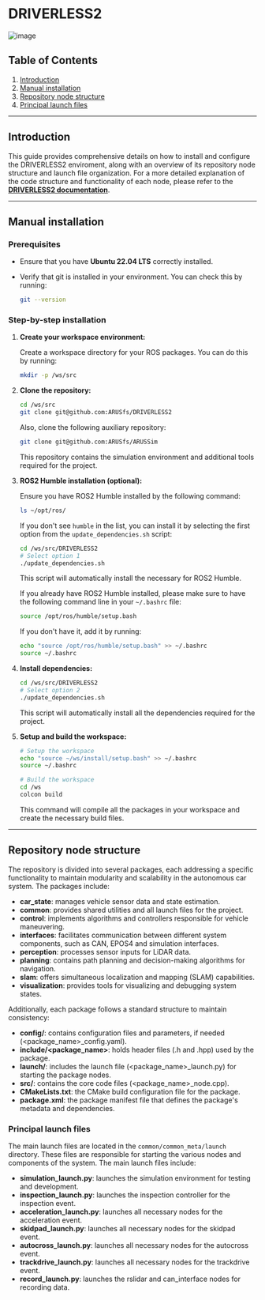 # DRIVERLESS2

![image](https://github.com/user-attachments/assets/e899bc0a-869d-4f2d-bb1c-81bb53f521bd)

## Table of Contents

1. [Introduction](#introduction)
2. [Manual installation](#manual-installation)
3. [Repository node structure](#repository-node-structure)
4. [Principal launch files](#principal-launch-files)

---

## Introduction

This guide provides comprehensive details on how to install and configure the DRIVERLESS2 enviroment, along with an overview of its repository node structure and launch file organization. For a more detailed explanation of the code structure and functionality of each node, please refer to the **[DRIVERLESS2 documentation](https://arusfs.github.io/DRIVERLESS2/doxygen)**.

---

## Manual installation

### Prerequisites

- Ensure that you have **Ubuntu 22.04 LTS** correctly installed.
- Verify that git is installed in your environment. You can check this by running:

    ```bash
    git --version
    ```

### Step-by-step installation

1. **Create your workspace environment:**

    Create a workspace directory for your ROS packages. You can do this by running:

    ```bash
    mkdir -p /ws/src
    ```

2. **Clone the repository:**

    ```bash
    cd /ws/src
    git clone git@github.com:ARUSfs/DRIVERLESS2
    ```

    Also, clone the following auxiliary repository:

    ```bash
    git clone git@github.com:ARUSfs/ARUSSim
    ```

    This repository contains the simulation environment and additional tools required for the project.

3. **ROS2 Humble installation (optional):**

    Ensure you have ROS2 Humble installed by the following command:

    ```bash
    ls ~/opt/ros/
    ```

    If you don't see `humble` in the list, you can install it by selecting the first option from the `update_dependencies.sh` script:

    ```bash
    cd /ws/src/DRIVERLESS2
    # Select option 1
    ./update_dependencies.sh
    ```

    This script will automatically install the necessary for ROS2 Humble.

    If you already have ROS2 Humble installed, please make sure to have the following command line in your `~/.bashrc` file:

    ```bash
    source /opt/ros/humble/setup.bash
    ```

    If you don't have it, add it by running:

    ```bash
    echo "source /opt/ros/humble/setup.bash" >> ~/.bashrc
    source ~/.bashrc
    ```

4. **Install dependencies:**

    ```bash
    cd /ws/src/DRIVERLESS2
    # Select option 2
    ./update_dependencies.sh
    ```

    This script will automatically install all the dependencies required for the project.

5. **Setup and build the workspace:**

    ```bash
    # Setup the workspace
    echo "source ~/ws/install/setup.bash" >> ~/.bashrc
    source ~/.bashrc

    # Build the workspace
    cd /ws
    colcon build
    ```

    This command will compile all the packages in your workspace and create the necessary build files.

---

## Repository node structure

The repository is divided into several packages, each addressing a specific functionality to maintain modularity and scalability in the autonomous car system. The packages include:

- **car_state**: manages vehicle sensor data and state estimation.
- **common**: provides shared utilities and all launch files for the project.
- **control**: implements algorithms and controllers responsible for vehicle maneuvering.
- **interfaces**: facilitates communication between different system components, such as CAN, EPOS4 and simulation interfaces.
- **perception**: processes sensor inputs for LiDAR data.
- **planning**: contains path planning and decision-making algorithms for navigation.
- **slam**: offers simultaneous localization and mapping (SLAM) capabilities.
- **visualization**: provides tools for visualizing and debugging system states.

Additionally, each package follows a standard structure to maintain consistency:

- **config/**: contains configuration files and parameters, if needed (<package_name>_config.yaml).
- **include/<package_name>**: holds header files (.h and .hpp) used by the package.
- **launch/**: includes the launch file (<package_name>_launch.py) for starting the package nodes.
- **src/**: contains the core code files (<package_name>_node.cpp).
- **CMakeLists.txt**: the CMake build configuration file for the package.
- **package.xml**: the package manifest file that defines the package's metadata and dependencies.

### Principal launch files

The main launch files are located in the `common/common_meta/launch` directory. These files are responsible for starting the various nodes and components of the system. The main launch files include:

- **simulation_launch.py**: launches the simulation environment for testing and development.
- **inspection_launch.py**: launches the inspection controller for the inspection event.
- **acceleration_launch.py**: launches all necessary nodes for the acceleration event.
- **skidpad_launch.py**: launches all necessary nodes for the skidpad event.
- **autocross_launch.py**: launches all necessary nodes for the autocross event.
- **trackdrive_launch.py**: launches all necessary nodes for the trackdrive event.
- **record_launch.py**: launches the rslidar and can_interface nodes for recording data.
